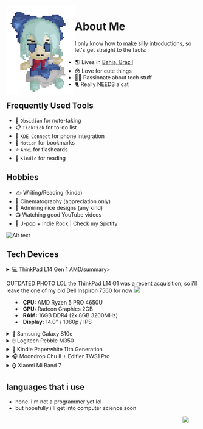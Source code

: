  <img align="left" width="180" src="https://github.com/felipe-juan/felipe-juan/blob/main/assets/fumo%20pixels.gif">
 
# About Me
I only know how to make silly introductions, so let's get straight to the facts:
* 🌎 Lives in [Bahia, Brazil](https://pt.wikipedia.org/wiki/Bahia)
* 😳 Love for cute things
* 👨‍💻 Passionate about tech stuff
* 🐈 Really NEEDS a cat 


## Frequently Used Tools
* 📝 `Obsidian` for note-taking
* 📋 `TickTick` for to-do list
* 📲 `KDE Connect` for phone integration
* 🔖 `Notion` for bookmarks
* ⭐ `Anki` for flashcards
* 📖 `Kindle` for reading

## Hobbies
* ✍ Writing/Reading (kinda)
* 🎥 Cinematography (appreciation only) 
* 🎨 Admiring nice designs (any kind)
* 📺 Watching good YouTube videos
* 🎵 J-pop + Indie Rock | [Check my Spotify](https://open.spotify.com/user/jawj49qinebgdkt15jgo6lz6c)

![Alt text](https://spotify-recently-played-readme.vercel.app/api?user=jawj49qinebgdkt15jgo6lz6c&count=1&width=330)

## Tech Devices

<details>
ㅤ<summary>💻 ThinkPad L14 Gen 1 AMD/summary>
  
 OUTDATED PHOTO LOL the ThinkPad L14 G1 was a recent acquisition, so i'll leave the one of my old Dell Inspiron 7560 for now
   <img width="400" src="https://github.com/felipe-juan/felipe-juan/blob/main/assets/dell%20inspiron%207560.png">

 * **CPU:** AMD Ryzen 5 PRO 4650U
 * **GPU:** Radeon Graphics 2GB
 * **RAM:** 16GB DDR4 (2x 8GB 3200MHz)
 * **Display:** 14.0" / 1080p / IPS
</details>

<details>
ㅤ<summary>📱 Samsung Galaxy S10e</summary>
 
 <img width="400" src="https://github.com/felipe-juan/felipe-juan/blob/main/assets/galaxy%20s10e.png">
</details>

<details>
ㅤ<summary>🖱️ Logitech Pebble M350</summary>
 
  <img width="400" src="https://github.com/felipe-juan/felipe-juan/blob/main/assets/logitech%20pebble.png">
 </details>

<details><summary>📕 Kindle Paperwhite 11th Generation</summary>

<img width="400" src="https://github.com/felipe-juan/felipe-juan/blob/main/assets/kindle%202.png">

<img width="600" src="https://github.com/felipe-juan/felipe-juan/blob/main/assets/kindle%201.png">
  
</details>

<details>
ㅤ<summary>🎧 Moondrop Chu II + Edifier TWS1 Pro</summary></summary>
 
|   <img width="720" src="https://github.com/felipe-juan/felipe-juan/blob/main/assets/moondrop%20chu%20rounded.png"> | <img width="720"  src="https://github.com/felipe-juan/felipe-juan/blob/main/assets/edifier%20tws1%20pro.png"> |
| ------------- | ------------- |

</details>

<details>
ㅤ<summary>⌚ Xiaomi Mi Band 7</summary>

 <img width="300" src="https://github.com/felipe-juan/felipe-juan/blob/main/assets/mi%20band%207.png"> 
</details>

## languages that i use
* none. i'm not a programmer yet lol
* but hopefully i'll get into computer science soon
 <img align="right" width="40" src="https://upload.wikimedia.org/wikipedia/en/f/fd/Pusheen_the_Cat.png">
